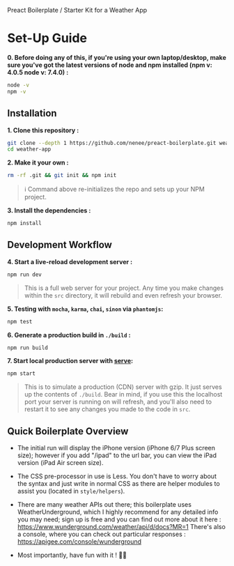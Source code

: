 Preact Boilerplate / Starter Kit for a Weather App

# Set-Up Guide

**0. Before doing any of this, if you're using your own laptop/desktop, make sure you've got the latest versions of node and npm installed (npm v: 4.0.5
node v: 7.4.0) :**

```sh
node -v
npm -v
```

## Installation

**1. Clone this repository :**

```sh
git clone --depth 1 https://github.com/nenee/preact-boilerplate.git weather-app
cd weather-app
```

**2. Make it your own :**

```sh
rm -rf .git && git init && npm init
```

> :information_source: Command above re-initializes the repo and sets up your NPM project.


**3. Install the dependencies :**

```sh
npm install
```

## Development Workflow


**4. Start a live-reload development server :**

```sh
npm run dev
```

> This is a full web server for your project. Any time you make changes within the `src` directory, it will rebuild and even refresh your browser.

**5. Testing with `mocha`, `karma`, `chai`, `sinon` via `phantomjs`:**

```sh
npm test
```

**6. Generate a production build in `./build` :**

```sh
npm run build
```

**7. Start local production server with [serve](https://github.com/zeit/serve):**

```sh
npm start
```

> This is to simulate a production (CDN) server with gzip. It just serves up the contents of `./build`. Bear in mind, if you use this the localhost port your server is running on will refresh, and you'll also need to restart it to see any changes you made to the code in `src`.


## Quick Boilerplate Overview

- The initial run will display the iPhone version (iPhone 6/7 Plus screen size); however if you add "/ipad" to the url bar, you can view the iPad version (iPad Air screen size).

- The CSS pre-processor in use is Less. You don't have to worry about the syntax and just write in normal CSS as there are helper modules to assist you (located in `style/helpers`).

- There are many weather APIs out there; this boilerplate uses WeatherUnderground, which I highly recommend for any detailed info you may need; sign up is free and you can find out more about it here : https://www.wunderground.com/weather/api/d/docs?MR=1
There's also a console, where you can check out particular responses : https://apigee.com/console/wunderground

- Most importantly, have fun with it ! 👌🏻